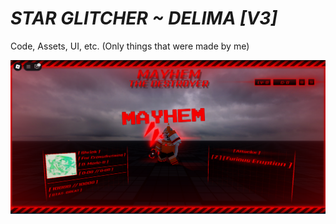 # *STAR GLITCHER ~ DELIMA [V3]*
Code, Assets, UI, etc. (Only things that were made by me)


![What it looks like](https://github.com/twigkid/Star-Glitcher-Delima-V3-/blob/main/preview.PNG?raw=true)
